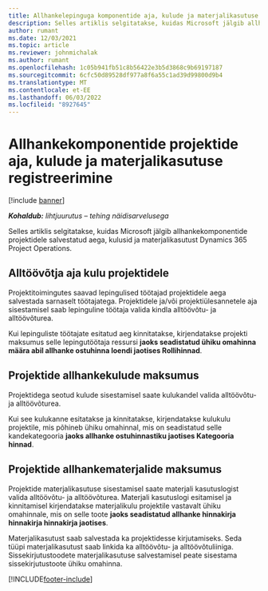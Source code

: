 ```yaml
---
title: Allhankelepinguga komponentide aja, kulude ja materjalikasutuse kirjendamine
description: Selles artiklis selgitatakse, kuidas Microsoft jälgib allhankekomponentide projektidele salvestatud aega, kulusid ja materjalikasutust Dynamics 365 Project Operations.
author: rumant
ms.date: 12/03/2021
ms.topic: article
ms.reviewer: johnmichalak
ms.author: rumant
ms.openlocfilehash: 1c05b941fb51c8b56422e3b5d3868c9b69197187
ms.sourcegitcommit: 6cfc50d89528df977a8f6a55c1ad39d99800d9b4
ms.translationtype: MT
ms.contentlocale: et-EE
ms.lasthandoff: 06/03/2022
ms.locfileid: "8927645"
---
```

# <a name="recording-time-expenses-and-material-usage-on-projects-for-subcontracted-components"></a>Allhankekomponentide projektide aja, kulude ja materjalikasutuse registreerimine

[!include [banner](../../includes/dataverse-preview.md)]

_**Kohaldub:** lihtjuurutus – tehing näidisarvelusega_

Selles artiklis selgitatakse, kuidas Microsoft jälgib allhankekomponentide projektidele salvestatud aega, kulusid ja materjalikasutust Dynamics 365 Project Operations.

## <a name="costing-for-subcontractor-time-on-projects"></a>Alltöövõtja aja kulu projektidele
Projektitoimingutes saavad lepingulised töötajad projektidele aega salvestada sarnaselt töötajatega. Projektidele ja/või projektiülesannetele aja sisestamisel saab lepinguline töötaja valida kindla alltöövõtu- ja alltöövõturea.

Kui lepinguliste töötajate esitatud aeg kinnitatakse, kirjendatakse projekti maksumus selle lepingutöötaja ressursi **jaoks seadistatud ühiku omahinna määra abil allhanke ostuhinna loendi jaotises Rollihinnad**.

## <a name="costing-for-subcontracted-expenses-on-projects"></a>Projektide allhankekulude maksumus
Projektidega seotud kulude sisestamisel saate kulukandel valida alltöövõtu- ja alltöövõturea. 

Kui see kulukanne esitatakse ja kinnitatakse, kirjendatakse kulukulu projektile, mis põhineb ühiku omahinnal, mis on seadistatud selle kandekategooria **jaoks allhanke ostuhinnastiku jaotises Kategooria hinnad**.

## <a name="costing-for-subcontracted-materials-on-projects"></a>Projektide allhankematerjalide maksumus
Projektide materjalikasutuse sisestamisel saate materjali kasutuslogist valida alltöövõtu- ja alltöövõturea. Materjali kasutuslogi esitamisel ja kinnitamisel kirjendatakse materjalikulu projektile vastavalt ühiku omahinnale, mis on selle toote **jaoks seadistatud allhanke hinnakirja hinnakirja hinnakirja jaotises**.

Materjalikasutust saab salvestada ka projektidesse kirjutamiseks. Seda tüüpi materjalikasutust saab linkida ka alltöövõtu- ja alltöövõtuliiniga. Sissekirjutustoodete materjalikasutuse salvestamisel peate sisestama sissekirjutustoote ühiku omahinna. 


[!INCLUDE[footer-include](../../includes/footer-banner.md)]
